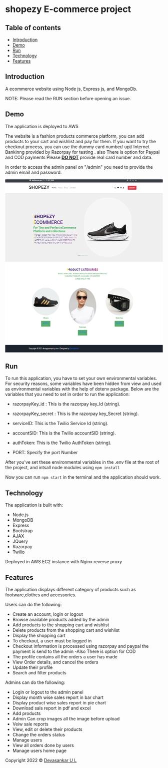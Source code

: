 # shopezy E-commerce project

## Table of contents

- [Introduction](#introduction)
- [Demo](#demo)
- [Run](#run)
- [Technology](#technology)
- [Features](#features)


## Introduction

A  ecommerce website using Node js, Express js, and MongoDb.

NOTE: Please read the RUN section before opening an issue.

## Demo


The application is deployed to AWS 

The website is a fashion products commerce platform, you can add products to your cart and wishlist and pay for them. If you want to try the checkout process, you can use the dummy card number/ upi/ Internet Bankinng provided by Razorpay for testing . 
also There is option for Paypal and COD payments
Please <u><b>DO NOT</b></u> provide real card number and data.



In order to access the admin panel on "/admin" you need to provide the admin email and password.

![This is an image](/shopezyHomePage.png)

## Run

To run this application, you have to set your own environmental variables. For security reasons, some variables have been hidden from view and used as environmental variables with the help of dotenv package. Below are the variables that you need to set in order to run the application:

- razorpayKey_id :     This is the razorpay key_Id (string).

- razorpayKey_secret :  This is the razorpay key_Secret (string).

- serviceID: This is the Twilio Service Id (string).

- accountSID: This is the Twilio accountSID (string).

- authToken: This is the Twilio AuthToken (string).

- PORT: Specify the port Number

After you've set these environmental variables in the .env file at the root of the project, and intsall node modules using  `npm install`

Now you can run `npm start` in the terminal and the application should work.

## Technology

The application is built with:

- Node.js 
- MongoDB
- Express 
- Bootstrap 
- AJAX
- JQuery
- Razorpay
- Twilio

Deployed in AWS EC2 instance with Nginx reverse proxy

## Features

The application displays different category of products such as footware,clothes and accessories.

Users can do the following:

- Create an account, login or logout
- Browse available products added by the admin
- Add products to the shopping cart and wishlist
- Delete products from the shopping cart and wishlist
- Display the shopping cart
- To checkout, a user must be logged in
- Checkout information is processed using razorpay and paypal the payment is send to the admin
-Also There is option for COD
- The profile contains all the orders a user has made
- View Order details, and cancel the orders
- Update their profile
- Search and filter products
 


Admins can do the following:

- Login or logout to the admin panel
- Display month wise sales report in bar chart
- Display product wise sales report in pie chart 
- Download sals report in pdf and excel 
- Add products
- Admin Can crop images all the image before upload
- Veiw sale reports
- View, edit or delete their products
- Change the orders status
- Manage users
- View all orders done by users
- Manage users home page 



 Copyright 2022 © [Devasankar U L]([(https://github.com/DevaSankarUl)])
